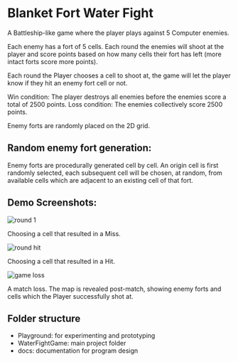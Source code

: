 # Blanket Fort Water Fight
A Battleship-like game where the player plays against 5 Computer enemies.

Each enemy has a fort of 5 cells. Each round the enemies will shoot at the player and score points based on how many cells their fort has left (more intact forts score more points).

Each round the Player chooses a cell to shoot at, the game will let the player know if they hit an enemy fort cell or not.

Win condition: The player destroys all enemies before the enemies score a total of 2500 points.
Loss condition: The enemies collectively score 2500 points.

Enemy forts are randomly placed on the 2D grid.

## Random enemy fort generation:

Enemy forts are procedurally generated cell by cell. An origin cell is first randomly selected, each subsequent cell will be chosen, at random, from available cells which are adjacent to an existing cell of that fort.

## Demo Screenshots:
![round 1](https://github.com/user-attachments/assets/a56d613a-0872-468d-b21e-f905d433e08b)

Choosing a cell that resulted in a Miss.

![round hit](https://github.com/user-attachments/assets/edb5606f-3526-49c4-951e-43ceb68519f7)

Choosing a cell that resulted in a Hit.

![game loss](https://github.com/user-attachments/assets/eb3885bd-dd3a-487e-8c90-0d51542b6d99)

A match loss. The map is revealed post-match, showing enemy forts and cells which the Player successfully shot at.

## Folder structure
* Playground: for experimenting and prototyping
* WaterFightGame: main project folder
* docs: documentation for program design

